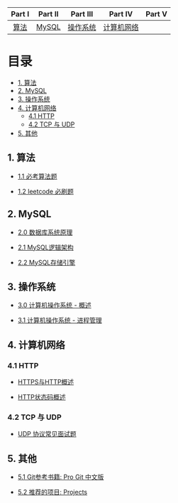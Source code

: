 | Part Ⅰ | Part Ⅱ | Part Ⅲ | Part Ⅳ | Part Ⅴ | 
| :--------: | :---------: | :---------: | :---------: | :---------: | 
|[算法](./Algorithms) | [MySQL](./MySQL)|[操作系统](./.)|[计算机网络](./Network)

# 目录
<!-- toc -->
* [1. 算法](#1-算法) 
* [2. MySQL](#2-MySQL)
* [3. 操作系统](#3-操作系统)
* [4. 计算机网络](#4-计算机网络)
  * [4.1 HTTP](#41-HTTP)
  * [4.2 TCP 与 UDP](#42-TCP-与-UDP)
* [5. 其他](#5-其他)
<!-- end -->

## 1. 算法
- [1.1 必考算法题](./Algorithms)  

- [1.2 leetcode 必刷题](./Algorithms/LeetCode/)

## 2. MySQL
- [2.0 数据库系统原理](./MySQL/Principles_of_Database_System.md)  

- [2.1 MySQL逻辑架构](./MySQL/mysql_arch.md)  

- [2.2 MySQL存储引擎](./MySQL/mysql_engine.md)
## 3. 操作系统
- [3.0 计算机操作系统 - 概述](./OS/overview.md)

- [3.1 计算机操作系统 - 进程管理](./OS/Process_Management.md)

## 4. 计算机网络
### 4.1 HTTP
- [HTTPS与HTTP概述](./Network/HTTPS与HTTP.md)

- [HTTP状态码概述](./Network/StatusCode.md)
### 4.2 TCP 与 UDP
- [UDP 协议常见面试题](./Network/UDP.md)

## 5. 其他
- [5.1 Git参考书籍: Pro Git 中文版](http://iissnan.com/progit/)    

- [5.2 推荐的项目: Projects](./assets/Projects.md)


